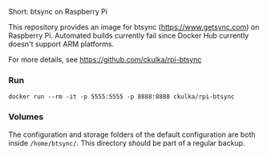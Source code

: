 Short: btsync on Raspberry Pi


This repository provides an image for btsync (https://www.getsync.com) on Raspberry Pi.
Automated builds currently fail since Docker Hub currently doesn't support ARM platforms.

For more details, see https://github.com/ckulka/rpi-btsync


### Run
```
docker run --rm -it -p 5555:5555 -p 8888:8888 ckulka/rpi-btsync
```

### Volumes
The configuration and storage folders of the default configuration are both inside ```/home/btsync/```. This directory should be part of a regular backup.

